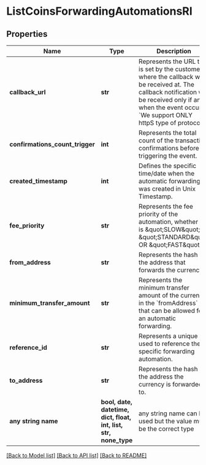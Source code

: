 # ListCoinsForwardingAutomationsRI


## Properties
Name | Type | Description | Notes
------------ | ------------- | ------------- | -------------
**callback_url** | **str** | Represents the URL that is set by the customer where the callback will be received at. The callback notification will be received only if and when the event occurs. &#x60;We support ONLY httpS type of protocol&#x60;. | 
**confirmations_count_trigger** | **int** | Represents the total count of the transaction confirmations before triggering the event. | 
**created_timestamp** | **int** | Defines the specific time/date when the automatic forwarding was created in Unix Timestamp. | 
**fee_priority** | **str** | Represents the fee priority of the automation, whether it is \&quot;SLOW\&quot;, \&quot;STANDARD\&quot; OR \&quot;FAST\&quot;. | 
**from_address** | **str** | Represents the hash of the address that forwards the currency. | 
**minimum_transfer_amount** | **str** | Represents the minimum transfer amount of the currency in the &#x60;fromAddress&#x60; that can be allowed for an automatic forwarding. | 
**reference_id** | **str** | Represents a unique ID used to reference the specific forwarding automation. | 
**to_address** | **str** | Represents the hash of the address the currency is forwarded to. | 
**any string name** | **bool, date, datetime, dict, float, int, list, str, none_type** | any string name can be used but the value must be the correct type | [optional]

[[Back to Model list]](../README.md#documentation-for-models) [[Back to API list]](../README.md#documentation-for-api-endpoints) [[Back to README]](../README.md)


